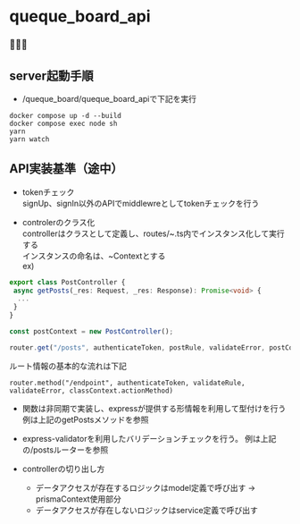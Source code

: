 # queque_board_api

### 🐥🐥🐥

## server起動手順
- /queque_board/queque_board_apiで下記を実行
```
docker compose up -d --build
docker compose exec node sh
yarn
yarn watch
```

## API実装基準（途中）

- tokenチェック<br>
signUp、signIn以外のAPIでmiddlewreとしてtokenチェックを行う

- controlerのクラス化<br>
controllerはクラスとして定義し、routes/~.ts内でインスタンス化して実行する<br>
インスタンスの命名は、~Contextとする<br>
ex)
```PostController.ts
export class PostController {
 async getPosts(_res: Request, _res: Response): Promise<void> {
  ...
 }
}
```
```/routes/post.ts
const postContext = new PostController();

router.get("/posts", authenticateToken, postRule, validateError, postContext.getPosts);
```

ルート情報の基本的な流れは下記
```
router.method("/endpoint", authenticateToken, validateRule, validateError, classContext.actionMethod)
```

- 関数は非同期で実装し、expressが提供する形情報を利用して型付けを行う
例は上記のgetPostsメソッドを参照

- express-validatorを利用したバリデーションチェックを行う。
例は上記の/postsルーターを参照

- controllerの切り出し方
  - データアクセスが存在するロジックはmodel定義で呼び出す → prismaContext使用部分
  - データアクセスが存在しないロジックはservice定義で呼び出す
